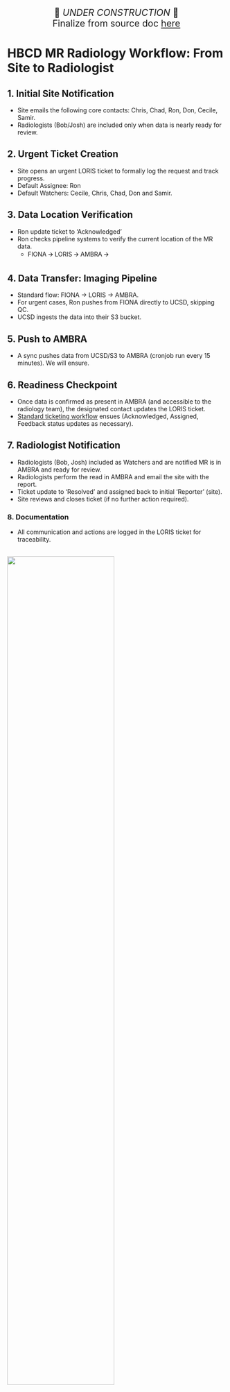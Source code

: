 <p style="text-align: center; font-size: 1.5em;">🚧 <i>UNDER CONSTRUCTION</i> 🚧 <br> 
Finalize from source doc <a href="https://docs.google.com/document/d/1EYMx3GtJ7oSoum69PHD7lqbE_JUgyvEk/edit?usp=sharing&ouid=113306241090115436408&rtpof=true&sd=true">here</a></p>

# HBCD MR Radiology Workflow: From Site to Radiologist

## 1. Initial Site Notification

* Site emails the following core contacts: Chris, Chad, Ron, Don, Cecile, Samir.  
* Radiologists (Bob/Josh) are included only when data is nearly ready for review.

## 2. Urgent Ticket Creation

* Site opens an urgent LORIS ticket to formally log the request and track progress.  
* Default Assignee: Ron  
* Default Watchers: Cecile, Chris, Chad, Don and Samir.

## 3. Data Location Verification

* Ron update ticket to ‘Acknowledged’  
* Ron checks pipeline systems to verify the current location of the MR data.  
  * FIONA 🡪 LORIS 🡪 AMBRA 🡪

## 4. Data Transfer: Imaging Pipeline

* Standard flow: FIONA → LORIS → AMBRA.  
* For urgent cases, Ron pushes from FIONA directly to UCSD, skipping QC.  
* UCSD ingests the data into their S3 bucket.

## 5. Push to AMBRA

* A sync pushes data from UCSD/S3 to AMBRA (cronjob run every 15 minutes). We will ensure.

## 6. Readiness Checkpoint

* Once data is confirmed as present in AMBRA (and accessible to the radiology team), the designated contact updates the LORIS ticket.  
* [Standard ticketing workflow](https://docs.google.com/document/d/1pKg5lPRdE1h_rz0xILFxpCQgqmyT3--NN_iwTXqVEKw/edit?tab=t.0#heading=h.1nf1t4ccbhdx) ensues (Acknowledged, Assigned, Feedback status updates as necessary).

## 7. Radiologist Notification

* Radiologists (Bob, Josh) included as Watchers and are notified MR is in AMBRA and ready for review.  
* Radiologists perform the read in AMBRA and email the site with the report.  
* Ticket update to ‘Resolved’ and assigned back to initial ‘Reporter’ (site).  
* Site reviews and closes ticket (if no further action required).

### **8. Documentation**

* All communication and actions are logged in the LORIS ticket for traceability.

<br>

<img class="center" src="../images/urgent-mri-wf.jpeg" width="70%" height="auto">
